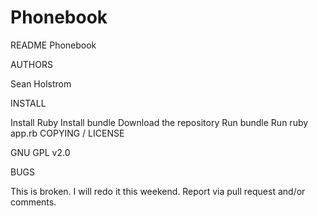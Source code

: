 # Phonebook

README
Phonebook

AUTHORS

Sean Holstrom

INSTALL

Install Ruby
Install bundle
Download the repository
Run bundle
Run ruby app.rb
COPYING / LICENSE

GNU GPL v2.0

BUGS

This is broken. I will redo it this weekend.
Report via pull request and/or comments.
